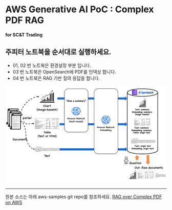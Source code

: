 # AWS Generative AI PoC : Complex PDF RAG
#### for SC&T Trading

## 주피터 노트북을 순서대로 실행하세요.
- 01, 02 번 노트북은 환경설정 부분 입니다.
- 03 번 노트북은 OpenSearch에 PDF를 인덱싱 합니다.
- 04 번 노트북은 RAG 기반 질의 응답을 합니다.

![flow](./img/complex-pdf-workflow.png)

---

원본 소스는 아래 aws-samples git repo를 참조하세요.
[RAG over Complex PDF on AWS](https://github.com/aws-samples/aws-ai-ml-workshop-kr/tree/c3d2185f419790905a2879284bf0c050355e0702/genai/aws-gen-ai-kr/20_applications/02_qa_chatbot/10_hands_on_lab/02_rag_over_complex_pdf)
